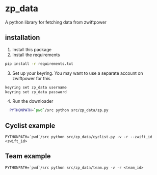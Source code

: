 # zp_data

A python library for fetching data from zwiftpower

## installation

1. Install this package
2. Install the requirements

```sh
pip install -r requirements.txt
```

3. Set up your keyring. You may want to use a separate account on zwiftpower for this.

```sh
keyring set zp_data username
keyring set zp_data password
```

4. Run the downloader

```sh
  PYTHONPATH=`pwd`/src python src/zp_data/zp.py
```

## Cyclist example

```shell
PYTHONPATH=`pwd`/src python src/zp_data/cyclist.py -v -r --zwift_id <zwift_id>
```

## Team example

```shell
PYTHONPATH=`pwd`/src python src/zp_data/team.py -v -r <team_id>
```

